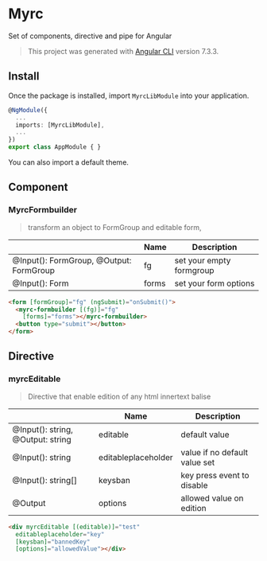 
# Myrc
Set of components, directive and pipe for Angular
  
>This project was generated with [Angular CLI](https://github.com/angular/angular-cli) version 7.3.3.

## Install

Once the package is installed, import `MyrcLibModule` into your application.
```ts
@NgModule({
  ...
  imports: [MyrcLibModule],
  ...
})
export class AppModule { }
```
You can also import a default theme.

## Component
### MyrcFormbuilder
>transform an object to FormGroup and editable form, 

||Name|Description|
|-|-|-|
|@Input(): FormGroup, @Output: FormGroup|fg|set your empty formgroup|
|@Input(): Form|forms|set your form options|

```html
<form [formGroup]="fg" (ngSubmit)="onSubmit()">
  <myrc-formbuilder [(fg)]="fg" 
    [forms]="forms"></myrc-formbuilder>
  <button type="submit"></button>
</form>
```

## Directive
### myrcEditable
  >Directive that enable edition of any html innertext balise
  
||Name|Description|
|-|-|-|
|@Input(): string, @Output: string|editable|default value|
|@Input(): string|editableplaceholder|value if no default value set|
|@Input(): string[]|keysban|key press event to disable|
|@Output|options|allowed value on edition|

```html
<div myrcEditable [(editable)]="test" 
  editableplaceholder="key" 
  [keysban]="bannedKey" 
  [options]="allowedValue"></div>
```